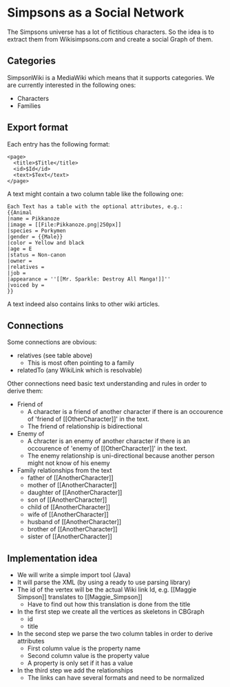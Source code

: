# Simpsons as a Social Network

The Simpsons universe has a lot of fictitious characters. So the idea is to extract them from Wikisimpsons.com and create a social Graph of them.

## Categories

SimpsonWiki is a MediaWiki which means that it supports categories. We are currently interested in the following ones:

* Characters
* Families

## Export format

Each entry has the following format:

```
<page>
  <title>$Title</title>
  <id>$Id</id>
  <text>$Text</text>
</page>
```

A text might contain a two column table like the following one:

```
Each Text has a table with the optional attributes, e.g.:
{{Animal
|name = Pikkanoze
|image = [[File:Pikkanoze.png|250px]]
|species = Porkymen
|gender = {{Male}}
|color = Yellow and black
|age = E
|status = Non-canon
|owner = 
|relatives = 
|job =  
|appearance = ''[[Mr. Sparkle: Destroy All Manga!]]''
|voiced by = 
}}
```

A text indeed also contains links to other wiki articles.

## Connections

Some connections are obvious:

* relatives (see table above)
  * This is most often pointing to a family
* relatedTo (any WikiLink which is resolvable)

Other connections need basic text understanding and rules in order to derive them:

* Friend of
  * A character is a friend of another character if there is an occourence of 'friend of [[OtherCharacter]]' in the text.
  * The friend of relationship is bidirectional 
* Enemy of
  * A chracter is an enemy of another character if there is an occourence of 'enemy of [[OtherCharacter]]' in the text.
  * The enemy relationship is uni-directional because another person might not know of his enemy
* Family relationships from the text
  * father of [[AnotherCharacter]]
  * mother of [[AnotherCharacter]]
  * daughter of [[AnotherCharacter]]
  * son of [[AnotherCharacter]]
  * child of [[AnotherCharacter]]
  * wife of [[AnotherCharacter]]
  * husband of [[AnotherCharacter]]
  * brother of [[AnotherCharacter]]
  * sister of [[AnotherCharacter]]
  
## Implementation idea

* We will write a simple import tool (Java) 
* It will parse the XML (by using a ready to use parsing library)
* The id of the vertex will be the actual Wiki link Id, e.g. [[Maggie Simpson]] translates to [[Maggie_Simpson]]
  * Have to find out how this translation is done from the title
* In the first step we create all the vertices as skeletons in CBGraph
  * id
  * title
* In the second step we parse the two column tables in order to derive attributes
  * First column value is the property name
  * Second column value is the property value
  * A property is only set if it has a value
* In the third step we add the relationships
  * The links can have several formats and need to be normalized
  
